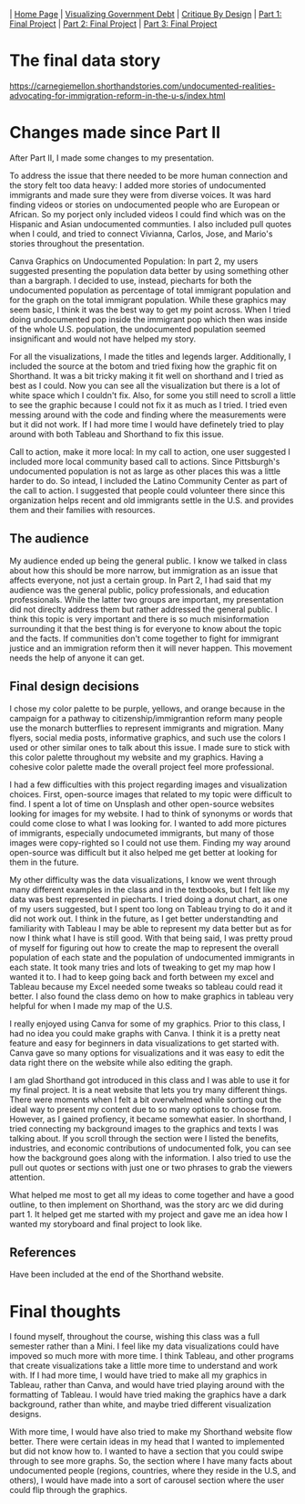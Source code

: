 | [Home Page](https://nataliah24.github.io/Hernandez-Berrios-Portfolio/) | [Visualizing Government Debt](datavisualization.md) | [Critique By Design](critiquebydesign.md) | [Part 1: Final Project](Part1FinalProject.md) | [Part 2: Final Project](Part2FinalProject.md) | [Part 3: Final Project](Part3FinalProject.md)
# The final data story
<script src="https://carnegiemellon.shorthandstories.com/undocumented-realities-advocating-for-immigration-reform-in-the-u-s/embed.js"></script>

https://carnegiemellon.shorthandstories.com/undocumented-realities-advocating-for-immigration-reform-in-the-u-s/index.html

# Changes made since Part II
After Part II, I made some changes to my presentation.

To address the issue that there needed to be more human connection and the story felt too data heavy:
I added more stories of undocumented immigrants and made sure they were from diverse voices. It was hard finding videos or stories on undocumented people who are European or African. So my porject only included videos I could find which was on the Hispanic and Asian undocumented communties. I also included pull quotes when I could, and tried to connect Vivianna, Carlos, Jose, and Mario's stories throughout the presentation. 

Canva Graphics on Undocumented Population:
In part 2, my users suggested presenting the population data better by using something other than a bargraph. I decided to use, instead, piecharts for both the undocumented population as percentage of total immigrant population and for the graph on the total immigrant population. While these graphics may seem basic, I think it was the best way to get my point across. When I tried doing undocumented pop inside the immigrant pop which then was inside of the whole U.S. population, the undocumented population seemed insignificant and would not have helped my story.

For all the visualizations, I made the titles and legends larger. Additionally, I included the source at the botom and tried fixing how the graphic fit on Shorthand. It was a bit tricky making it fit well on shorthand and I tried as best as I could. Now you can see all the visualization but there is a lot of white space which I couldn't fix. Also, for some you still need to scroll a little to see the graphic because I could not fix it as much as I tried. I tried even messing around with the code and finding where the measurements were but it did not work. If I had more time I would have definetely tried to play around with both Tableau and Shorthand to fix this issue.

Call to action, make it more local:
In my call to action, one user suggested I included more local community based call to actions. Since Pittsburgh's undocumented population is not as large as other places this was a little harder to do. So intead, I included the Latino Community Center as part of the call to action. I suggested that people could volunteer there since this organization helps recent and old immigrants settle in the U.S. and provides them and their families with resources. 


## The audience
My audience ended up being the general public. I know we talked in class about how this should be more narrow, but immigration as an issue that affects everyone, not just a certain group. In Part 2, I had said that my audience was the general public, policy professionals, and education professionals. While the latter two groups are important, my presentation did not direclty address them but rather addressed the general public. I think this topic is very important and there is so much misinformation surrounding it that the best thing is for everyone to know about the topic and the facts. If communities don't come together to fight for immigrant justice and an immigration reform then it will never happen. This movement needs the help of anyone it can get. 

## Final design decisions
I chose my color palette to be purple, yellows, and orange because in the campaign for a pathway to citizenship/immigrantion reform many people use the monarch butterflies to represent immigrants and migration. Many flyers, social media posts, informative graphics, and such use the colors I used or other similar ones to talk about this issue. I made sure to stick with this color palette throughout my website and my graphics. Having a cohesive color palette made the overall project feel more professional. 

I had a few difficulties with this project regarding images and visualization choices. First, open-source images that related to my topic were difficult to find. I spent a lot of time on Unsplash and other open-source websites looking for images for my website. I had to think of synonyms or words that could come close to what I was looking for. I wanted to add more pictures of immigrants, especially undocumeted immigrants, but many of those images were copy-righted so I could not use them. Finding my way around open-source was difficult but it also helped me get better at looking for them in the future.

My other difficulty was the data visualizations, I know we went through many different examples in the class and in the textbooks, but I felt like my data was best represented in piecharts. I tried doing a donut chart, as one of my users suggested, but I spent too long on Tableau trying to do it and it did not work out. I think in the future, as I get better understandting and familiarity with Tableau I may be able to represent my data better but as for now I think what I have is still good. With that being said, I was pretty proud of myself for figuring out how to create the map to represent the overall population of each state and the population of undocumented immigrants in each state. It took many tries and lots of tweaking to get my map how I wanted it to. I had to keep going back and forth between my excel and Tableau because my Excel needed some tweaks so tableau could read it better. I also found the class demo on how to make graphics in tableau very helpful for when I made my map of the U.S. 

I really enjoyed using Canva for some of my graphics. Prior to this class, I had no idea you could make graphs with Canva. I think it is a pretty neat feature and easy for beginners in data visualizations to get started with. Canva gave so many options for visualizations and it was easy to edit the data right there on the website while also editing the graph. 

I am glad Shorthand got introduced in this class and I was able to use it for my final project. It is a neat website that lets you try many different things. There were moments when I felt a bit overwhelmed while sorting out the ideal way to present my content due to so many options to choose from. However, as I gained profiency, it became somewhat easier. In shorthand, I tried connecting my background images to the graphics and texts I was talking about. If you scroll through the section were I listed the benefits, industries, and economic contributions of undocumented folk, you can see how the background goes along with the information. I also tried to use the pull out quotes or sections with just one or two phrases to grab the viewers attention. 

What helped me most to get all my ideas to come together and have a good outline, to then implement on Shorthand, was the story arc we did during part 1. It helped get me started with my project and gave me an idea how I wanted my storyboard and final project to look like. 

## References
Have been included at the end of the Shorthand website. 

# Final thoughts
I found myself, throughout the course, wishing this class was a full semester rather than a Mini. I feel like my data visualizations could have impoved so much more with more time. I think Tableau, and other programs that create visualizations take a little more time to understand and work with. If I had more time, I would have tried to make all my graphics in Tableau, rather than Canva, and would have tried playing around with the formatting of Tableau. I would have tried making the graphics have a dark background, rather than white, and maybe tried different visualization designs. 

With more time, I would have also tried to make my Shorthand website flow better. There were certain ideas in my head that I wanted to implemented but did not know how to. I wanted to have a section that you could swipe through to see more graphs. So, the section where I have many facts about undocumented people (regions, countries, where they reside in the U.S, and others), I would have made into a sort of carousel section where the user could flip through the graphics. 

